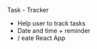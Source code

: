 Task - Tracker 
 
-   Help user to track tasks
- Date and time + reminder
-  /  eate React App





